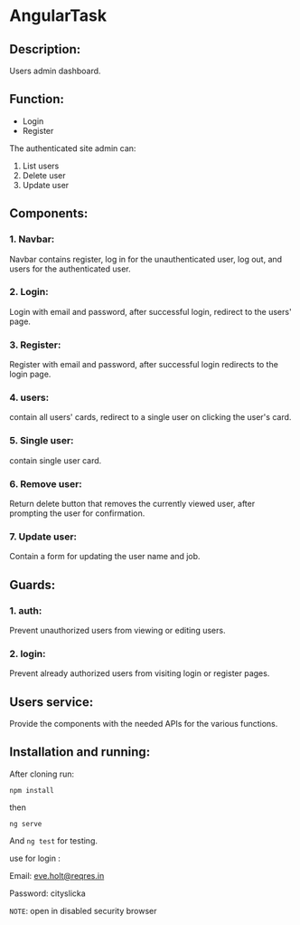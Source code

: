 # AngularTask

## Description:

Users admin dashboard.

## Function:

- Login
- Register

The authenticated site admin can:

1. List users
2. Delete user
3. Update user

## Components:

### 1. Navbar:

Navbar contains register, log in for the unauthenticated user, log out, and users for the authenticated user.

### 2. Login:

Login with email and password, after successful login, redirect to the users' page.

### 3. Register:

Register with email and password, after successful login redirects to the login page.

### 4. users:

contain all users' cards, redirect to a single user on clicking the user's card.

### 5. Single user:

contain single user card.

### 6. Remove user:

Return delete button that removes the currently viewed user, after prompting the user for confirmation.

### 7. Update user:

Contain a form for updating the user name and job.

## Guards:

### 1. auth:

Prevent unauthorized users from viewing or editing users.

### 2. login:

Prevent already authorized users from visiting login or register pages.

## Users service:

Provide the components with the needed APIs for the various functions.

## Installation and running:

After cloning run:

`npm install`

then

`ng serve`

And `ng test` for testing.

use for login :

Email: eve.holt@reqres.in

Password: cityslicka

`NOTE`: open in disabled security browser
